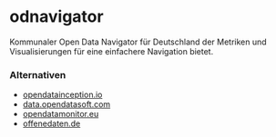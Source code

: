# odnavigator
Kommunaler Open Data Navigator für Deutschland der Metriken und Visualisierungen für eine einfachere Navigation bietet.

### Alternativen
- [opendatainception.io](https://opendatainception.io)
- [data.opendatasoft.com](https://www.https://data.opendatasoft.com/pages/home/)
- [opendatamonitor.eu](https://www.opendatamonitor.eu)
- [offenedaten.de](https://www.offenedaten.de)
